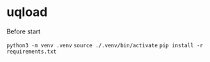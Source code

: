 # uqload

Before start

`python3 -m venv .venv`
`source ./.venv/bin/activate`
`pip install -r requirements.txt` 
